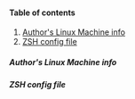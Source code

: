 <h4>Table of contents</h4>

1. [Author's Linux Machine info](#1)
2. [ZSH config file](#2)

<h5 id="1">Author's Linux Machine info</h5>
<asciinema-player src="https://raw.githubusercontent.com/Damicristi/archlinux/master/files/screenfetch"></asciinema-player>

<h5 id="2"> ZSH config file</h5>
<asciinema-player src="https://raw.githubusercontent.com/Damicristi/archlinux/master/files/zshrc"></asciinema-player>
